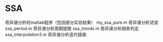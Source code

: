 # SSA
奇异谱分析的matlab程序（包括部分实验结果）
my_ssa_pure.m 奇异谱分析滤波
ssa_period.m 奇异谱分析周期提取
ssa_trends.m 奇异谱分析趋势判定
ssa_interpolation3.m 奇异谱分析迭代插值
